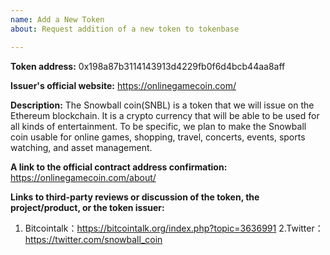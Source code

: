 ```yaml
---
name: Add a New Token
about: Request addition of a new token to tokenbase

---
```


<!-- This is a request to add a new token to tokenbase. You must follow the template below to request token addition.

Token addition guide: https://www.reddit.com/r/ForkDelta/comments/7tntnz/how_to_get_an_erc20_token_listed_on_forkdelta/
Got questions? Join Discord chat: https://discord.gg/mMnRq7m
-->

**Token address:**
0x198a87b3114143913d4229fb0f6d4bcb44aa8aff

**Issuer's official website:**
https://onlinegamecoin.com/

**Description:** <!-- 1-3 sentences for the token's description: at least one on the token issuer (eg., the product they are building) and one on token's purpose. -->
The Snowball coin(SNBL) is a token that we will issue on the Ethereum blockchain.
It is a crypto currency that will be able to be used for all kinds of entertainment.
To be specific, we plan to make the Snowball coin usable for online games, shopping, travel, concerts, events, sports watching, and asset management.

**A link to the official contract address confirmation:** <!-- Contract address confirmation MUST be linked from the official website and MUST be visible publicly. It CANNOT be an Etherscan.io link. If the confirmation is not visible immediately, include an explanation of how to find it. -->
https://onlinegamecoin.com/about/

**Links to third-party reviews or discussion of the token, the project/product, or the token issuer:**
<!--
Links should be of at least two disctinct kinds, including, but is not limited to: articles in the media, independent blog posts, ICO ranking websites, third party reporting on established company partnerships, YouTube videos, comments from high ranked users in BitcoinTalk.
Note:
* We are looking for substance in reviews. Reviews like "Interesting project, good luck", "to the moon" are NOT acceptable.
* These reviews cannot be on a resource controlled by the project (ie., project's subreddits or Telegram channels do not count as third-party discussion).
-->
1. Bitcointalk：https://bitcointalk.org/index.php?topic=3636991
2.Twitter：https://twitter.com/snowball_coin
